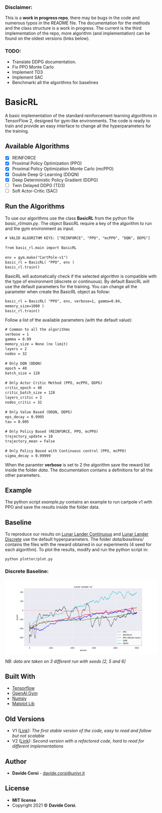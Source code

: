### Disclaimer:
This is a **work in progress repo**, there may be bugs in the code and numerous typos in the README file. The documentation for the methods and the class structure is a work in progress. The current is the third implementation of the repo, more algorithm (and implementation) can be found on the oldest versions (links below).

### TODO:
- Translate DDPG documentation.
- Fix PPO Monte Carlo 
- Implement TD3
- Implement SAC
- Benchmarki all the algorithms for baselines

# BasicRL
A basic implementation of the standard reinforcement learning algorithms in TensorFlow 2, designed for gym-like environments. The code is ready to train and provide an easy interface to change all the hyperparameters for the training.

## Available Algorithms
- [x] REINFORCE
- [x] Proximal Policy Optimization (PPO)
- [x] Proximal Policy Optimization Monte Carlo (mcPPO)
- [x] Double Deep Q-Learning (DDQN)
- [x] Deep Deterministic Policy Gradient (DDPG)
- [ ] Twin Delayed DDPG (TD3)
- [ ] Soft Actor-Critic (SAC)

## Run the Algorithms
To use our algorithms use the class **BasicRL** from the python file *basic_rl/main.py*. The object BasicRL require a key of the algorithm to run and the gym environment as input.
```
# VALID ALGORITHM KEYS: ["REINFORCE", "PPO", "mcPPO", "DQN", DDPG"]

from basic_rl.main import BasicRL

env = gym.make("CartPole-v1")
basic_rl = BasicRL( "PPO", env )
basic_rl.train()
```
BasicRL will automatically check if the selected algorithm is compatible with the type of environment (discrete or continuous). By default BasicRL will use the default parameters for the training. You can change all the parameter when create the BasicRL object as follow:
```
basic_rl = BasicRL( "PPO", env, verbose=1, gamma=0.84, memory_size=1000 )
basic_rl.train()
```
Follow a list of the available parameters (with the default value):
```
# Common to all the algorithms
verbose = 1 
gamma = 0.99  
memory_size = None (no limit)
layers = 2
nodes = 32

# Only DQN (DDQN)
epoch = 40
batch_size = 128

# Only Actor Critic Method (PPO, mcPPO, DDPG)
critic_epoch = 40
critic_batch_size = 128
layers_critic = 2
nodes_critic = 32

# Only Value Based (DDQN, DDPG)
eps_decay = 0.9995
tau = 0.005

# Only Policy Based (REINFORCE, PPO, mcPPO)
trajectory_update = 10
trajectory_mean = False

# Only Policy Based with Continuous control (PPO, mcPPO)
sigma_decay = 0.99999
```

When the paramter **verbose** is set to 2 the algorithm save the reward list inside the folder *data*. The documentation contains a definitions for all the other parameters.

## Example
The python script *example.py* contains an example to run cartpole v1 with PPO and save the results inside the folder data.

## Baseline
To reproduce our results on [Lunar Lander Continuous](https://gym.openai.com/envs/LunarLanderContinuous-v2/) and [Lunar Lander Discrete](https://gym.openai.com/envs/LunarLander-v2/) use the default hyperparameters. The folder *data/baselines/* contains the files with the reward obtained in our experiments (4 seed for each algorithm). To plot the results, modify and run the python script in:
```
python plotter/plot.py
```

### Discrete Baseline:
<img src="images/LunarLander_v2.png" align="middle" width="550"/>

*NB: data are taken on 3 different run with seeds [2, 5 and 6]*

## Built With

* [Tensorflow](https://www.tensorflow.org/)
* [OpenAI Gym](https://gym.openai.com/)
* [Numpy](https://numpy.org/)
* [Matplot Lib](https://matplotlib.org/)

## Old Versions

- V1 ([Link](https://github.com/d-corsi/BasicRL/tree/81ad2699f763923b6d1f23d833e6a39ed90bfd8f)): *The first stable version of the code, easy to read and follow but not scalable*
- V2 ([Link](https://github.com/d-corsi/BasicRL/tree/cb2255dcfac2d640b561cb294583ff61cc6914ed)): *Second version with a refactored code, hard to read for different implementations*

## Author

* **Davide Corsi** - davide.corsi@univr.it

## License

- **MIT license**
- Copyright 2021 © **Davide Corsi**.
